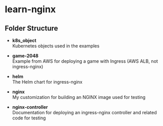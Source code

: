 # learn-nginx

## Folder Structure

- **k8s_object**  
  Kubernetes objects used in the examples

- **game-2048**  
  Example from AWS for deploying a game with Ingress (AWS ALB, not ingress-nginx)

- **helm**  
  The Helm chart for ingress-nginx

- **nginx**  
  My customization for building an NGINX image used for testing

- **nginx-controller**  
  Documentation for deploying an ingress-nginx controller and related code for testing